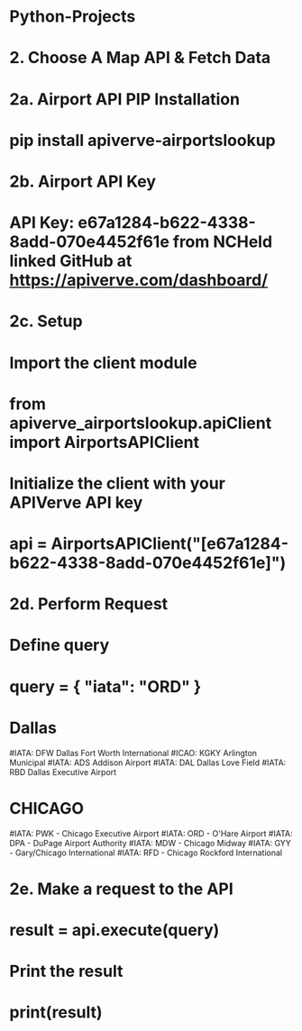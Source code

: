 # Python-Projects
#
# 2. Choose A Map API & Fetch Data
# 
# 2a. Airport API PIP Installation
# pip install apiverve-airportslookup
# 
# 2b. Airport API Key
# API Key: e67a1284-b622-4338-8add-070e4452f61e from NCHeld linked GitHub at https://apiverve.com/dashboard/
# 
# 2c. Setup
# Import the client module
# from apiverve_airportslookup.apiClient import AirportsAPIClient

# Initialize the client with your APIVerve API key
#   api = AirportsAPIClient("[e67a1284-b622-4338-8add-070e4452f61e]")
#
# 2d. Perform Request
# Define query
#   query = { "iata": "ORD" }
  # Dallas
  #IATA: DFW Dallas Fort Worth International
  #ICAO: KGKY Arlington Municipal
  #IATA: ADS Addison Airport
  #IATA: DAL Dallas Love Field
  #IATA: RBD Dallas Executive Airport
  # CHICAGO
  #IATA: PWK - Chicago Executive Airport
  #IATA: ORD - O'Hare Airport
  #IATA: DPA - DuPage Airport Authority
  #IATA: MDW - Chicago Midway
  #IATA: GYY - Gary/Chicago International
  #IATA: RFD - Chicago Rockford International

# 2e. Make a request to the API
#   result = api.execute(query)

# Print the result
#   print(result)
